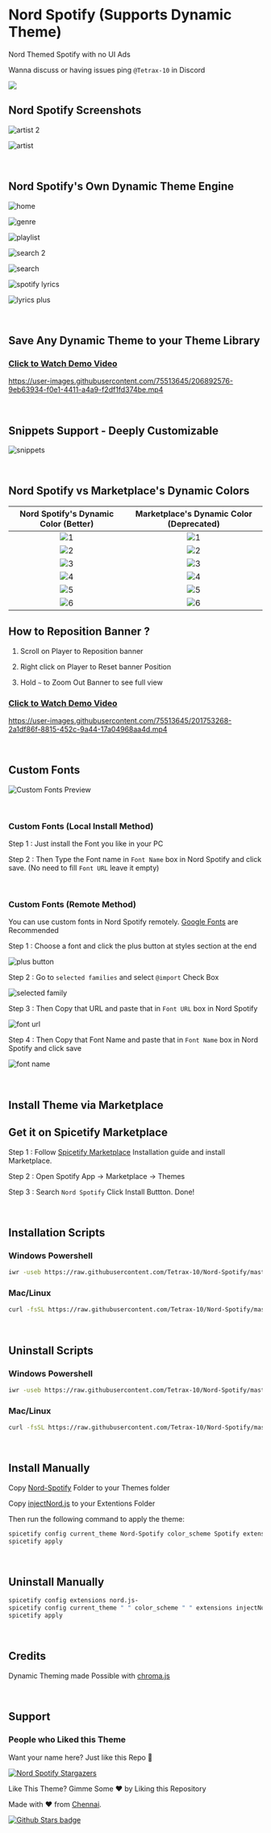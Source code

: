 # Nord Spotify (Supports Dynamic Theme)

Nord Themed Spotify with no UI Ads

Wanna discuss or having issues ping `@Tetrax-10` in Discord

<a href="https://discord.gg/VnevqPp2Rr"><img src="https://img.shields.io/discord/842219447716151306?label=chat&logo=discord&logoColor=discord"></a>

## Nord Spotify Screenshots

![artist 2](https://raw.githubusercontent.com/Tetrax-10/Spicetify-Themes/master/assets/artist-2.png)

![artist](https://raw.githubusercontent.com/Tetrax-10/Spicetify-Themes/master/assets/artist.png)

<br />

## Nord Spotify's Own Dynamic Theme Engine

![home](https://raw.githubusercontent.com/Tetrax-10/Spicetify-Themes/master/assets/home.png)

![genre](https://raw.githubusercontent.com/Tetrax-10/Spicetify-Themes/master/assets/genre.png)

![playlist](https://raw.githubusercontent.com/Tetrax-10/Spicetify-Themes/master/assets/playlist.png)

![search 2](https://raw.githubusercontent.com/Tetrax-10/Spicetify-Themes/master/assets/search-2.png)

![search](https://raw.githubusercontent.com/Tetrax-10/Spicetify-Themes/master/assets/search.png)

![spotify lyrics](https://raw.githubusercontent.com/Tetrax-10/Spicetify-Themes/master/assets/spotify-lyrics.png)

![lyrics plus](https://raw.githubusercontent.com/Tetrax-10/Spicetify-Themes/master/assets/lyrics-plus.png)

<br />

## Save Any Dynamic Theme to your Theme Library

### [Click to Watch Demo Video](https://user-images.githubusercontent.com/75513645/206892576-9eb63934-f0e1-4411-a4a9-f2df1fd374be.mp4)

https://user-images.githubusercontent.com/75513645/206892576-9eb63934-f0e1-4411-a4a9-f2df1fd374be.mp4

<br />

## Snippets Support - Deeply Customizable

![snippets](https://raw.githubusercontent.com/Tetrax-10/Spicetify-Themes/master/assets/snippets.png)

<br />

## Nord Spotify vs Marketplace's Dynamic Colors

|                                    Nord Spotify's Dynamic Color (Better)                                    |                                  Marketplace's Dynamic Color (Deprecated)                                   |
| :---------------------------------------------------------------------------------------------------------: | :---------------------------------------------------------------------------------------------------------: |
| ![1](https://user-images.githubusercontent.com/75513645/206895282-30120968-276a-4210-84e0-bdf5a787c2eb.png) | ![1](https://user-images.githubusercontent.com/75513645/206895238-86de9946-5035-4423-93d8-d407ac43703a.png) |
| ![2](https://user-images.githubusercontent.com/75513645/206895281-5d1cc28a-e1f4-4c82-ad36-723f724ee253.png) | ![2](https://user-images.githubusercontent.com/75513645/206895237-16106d65-7001-42b8-9809-a73a63503e25.png) |
| ![3](https://user-images.githubusercontent.com/75513645/206895286-41d91142-3656-453b-95b8-bd60d8ae66f8.png) | ![3](https://user-images.githubusercontent.com/75513645/206895241-7dc9b950-4994-4650-8352-319003a02fa5.png) |
| ![4](https://user-images.githubusercontent.com/75513645/206895763-25ddc849-ed80-4dfa-a094-edab82a1fa37.png) | ![4](https://user-images.githubusercontent.com/75513645/206895765-f63b816f-7dd4-4498-a4ec-5bc75d5528c7.png) |
| ![5](https://user-images.githubusercontent.com/75513645/206895821-418d426d-c463-4de8-bec3-642d9588e7bf.png) | ![5](https://user-images.githubusercontent.com/75513645/206895818-261bddca-832e-4821-bece-4bdd4d406736.png) |
| ![6](https://user-images.githubusercontent.com/75513645/206899667-213bf891-cace-4fb0-9b4c-ba303ac83f43.png) | ![6](https://user-images.githubusercontent.com/75513645/206899665-5a5a3bd1-19a3-49ee-aa5e-a34547830524.png) |

## How to Reposition Banner ?

1. Scroll on Player to Reposition banner

2. Right click on Player to Reset banner Position

3. Hold `~` to Zoom Out Banner to see full view

### [Click to Watch Demo Video](https://user-images.githubusercontent.com/75513645/201753268-2a1df86f-8815-452c-9a44-17a04968aa4d.mp4)

https://user-images.githubusercontent.com/75513645/201753268-2a1df86f-8815-452c-9a44-17a04968aa4d.mp4

<br />

## Custom Fonts

![Custom Fonts Preview](https://raw.githubusercontent.com/Tetrax-10/Spicetify-Themes/master/assets/custom-fonts.png)

<br />

### Custom Fonts (Local Install Method)

Step 1 : Just install the Font you like in your PC

Step 2 : Then Type the Font name in `Font Name` box in Nord Spotify and click save. (No need to fill `Font URL` leave it empty)

<br />

### Custom Fonts (Remote Method)

You can use custom fonts in Nord Spotify remotely. [Google Fonts](https://fonts.google.com/) are Recommended

Step 1 : Choose a font and click the plus button at styles section at the end

![plus button](https://raw.githubusercontent.com/Tetrax-10/Spicetify-Themes/master/assets/plus-button.png)

Step 2 : Go to `selected families` and select `@import` Check Box

![selected family](https://raw.githubusercontent.com/Tetrax-10/Spicetify-Themes/master/assets/selected-family.png)

Step 3 : Then Copy that URL and paste that in `Font URL` box in Nord Spotify

![font url](https://raw.githubusercontent.com/Tetrax-10/Spicetify-Themes/master/assets/font-url.png)

Step 4 : Then Copy that Font Name and paste that in `Font Name` box in Nord Spotify and click save

![font name](https://raw.githubusercontent.com/Tetrax-10/Spicetify-Themes/master/assets/font-name.png)

<br />

## Install Theme via Marketplace

## Get it on Spicetify Marketplace

Step 1 : Follow [Spicetify Marketplace](https://github.com/spicetify/spicetify-marketplace/wiki/Installation) Installation guide and install Marketplace.

Step 2 : Open Spotify App -> Marketplace -> Themes

Step 3 : Search `Nord Spotify` Click Install Buttton. Done!

<br />

## Installation Scripts

### Windows Powershell

```sh
iwr -useb https://raw.githubusercontent.com/Tetrax-10/Nord-Spotify/master/install-scripts/install.ps1 | iex
```

### Mac/Linux

```sh
curl -fsSL https://raw.githubusercontent.com/Tetrax-10/Nord-Spotify/master/install-scripts/install.sh | sh
```

<br />

## Uninstall Scripts

### Windows Powershell

```sh
iwr -useb https://raw.githubusercontent.com/Tetrax-10/Nord-Spotify/master/install-scripts/uninstall.ps1 | iex
```

### Mac/Linux

```sh
curl -fsSL https://raw.githubusercontent.com/Tetrax-10/Nord-Spotify/master/install-scripts/uninstall.sh | sh
```

<br />

## Install Manually

Copy [Nord-Spotify](https://github.com/Tetrax-10/Nord-Spotify/tree/master/Nord-Spotify) Folder to your Themes folder

Copy [injectNord.js](https://github.com/Tetrax-10/Nord-Spotify/blob/master/src/injectNord.js) to your Extentions Folder

Then run the following command to apply the theme:

```sh
spicetify config current_theme Nord-Spotify color_scheme Spotify extensions injectNord.js inject_css 1 replace_colors 1 overwrite_assets 1
spicetify apply
```

<br />

## Uninstall Manually

```sh
spicetify config extensions nord.js-
spicetify config current_theme " " color_scheme " " extensions injectNord.js-
spicetify apply
```

<br />

## Credits

Dynamic Theming made Possible with [chroma.js](https://github.com/gka/chroma.js)

<br />

## Support

### People who Liked this Theme

Want your name here? Just like this Repo 🤩

[![Nord Spotify Stargazers](https://reporoster.com/stars/Tetrax-10/Nord-Spotify)](https://github.com/Tetrax-10/Nord-Spotify/stargazers)

Like This Theme? Gimme Some ❤️ by Liking this Repository

Made with ❤️ from [Chennai](https://www.google.com/maps/place/Chennai,+Tamil+Nadu).

[![Github Stars badge](https://img.shields.io/github/stars/Tetrax-10/Nord-Spotify?logo=github&style=social)](https://github.com/Tetrax-10/Nord-Spotify)
